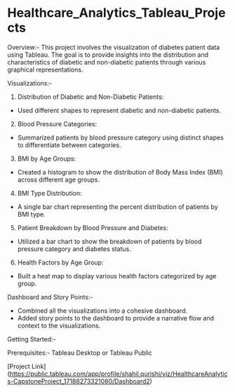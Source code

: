 # Healthcare_Analytics_Tableau_Projects

Overview:-
This project involves the visualization of diabetes patient data using Tableau. The goal is to provide insights into the distribution and characteristics of diabetic and non-diabetic patients through various graphical representations.

Visualizations:-
1) Distribution of Diabetic and Non-Diabetic Patients:
  - Used different shapes to represent diabetic and non-diabetic patients.
2) Blood Pressure Categories:
  - Summarized patients by blood pressure category using distinct shapes to differentiate between categories.
3) BMI by Age Groups:
  - Created a histogram to show the distribution of Body Mass Index (BMI) across different age groups.
4) BMI Type Distribution:
  - A single bar chart representing the percent distribution of patients by BMI type.
5) Patient Breakdown by Blood Pressure and Diabetes:
  - Utilized a bar chart to show the breakdown of patients by blood pressure category and diabetes status.
6) Health Factors by Age Group:
  - Built a heat map to display various health factors categorized by age group.

Dashboard and Story Points:-
  - Combined all the visualizations into a cohesive dashboard.
  - Added story points to the dashboard to provide a narrative flow and context to the visualizations.

Getting Started:-

Prerequisites:- 
  Tableau Desktop or Tableau Public

  [Project Link] (https://public.tableau.com/app/profile/shahil.qurishi/viz/HealthcareAnalytics-CapstoneProject_17188273321080/Dashboard2)
